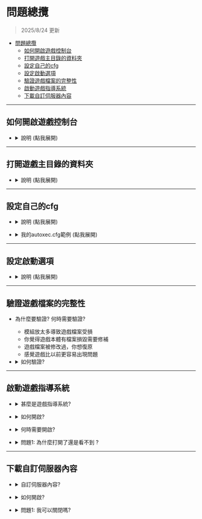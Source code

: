 # 問題總攬
> 2025/8/24 更新
- [問題總攬](#問題總攬)
  - [如何開啟遊戲控制台](#如何開啟遊戲控制台)
  - [打開遊戲主目錄的資料夾](#打開遊戲主目錄的資料夾)
  - [設定自己的cfg](#設定自己的cfg)
  - [設定啟動選項](#設定啟動選項)
  - [驗證遊戲檔案的完整性](#驗證遊戲檔案的完整性)
  - [啟動遊戲指導系統](#啟動遊戲指導系統)
  - [下載自訂伺服器內容](#下載自訂伺服器內容)

- - - -
## 如何開啟遊戲控制台
* <details><summary>說明 (點我展開)</summary>

    - 開啟遊戲，選項－＞鍵盤／滑鼠－＞允許使用開發人員命令列－＞已啟用
    - 各個遊戲選項設定有所不同
    <br/>![image](image/1.jpg)
    - 鍵盤上左上角按下 ~ 符號開啟控制台
    <br/>![image](image/2.jpg)

    > __Note__ 與伺服器後台為不同的概念<br/>
</details>

- - - -
## 打開遊戲主目錄的資料夾
* <details><summary>說明 (點我展開)</summary>

    * 依照圖片指示即可知道遊戲本體的主目錄所在位置
    <br/>![image](image/3.jpg)
</details>

- - - -
## 設定自己的cfg
* <details><summary>說明 (點我展開)</summary>

    * 官方有很多指令提供玩家使用，但是你不想要每次打開遊戲重新在遊戲控制台輸入一遍，因此把指令寫入cfg是很重要的
        * [L4D Cvars](https://developer.valvesoftware.com/wiki/List_of_L4D_Cvars)
        * [L4D2 Cvars](https://developer.valvesoftware.com/wiki/List_of_L4D2_Cvars)
        * [CSS Cvars](https://developer.valvesoftware.com/wiki/List_of_CS:S_Cvars)
        * [CSGO Cvars](https://developer.valvesoftware.com/wiki/List_of_CS:GO_Cvars)
        * 其他遊戲自行搜索

    * 在遊戲主目錄找到cfg資料夾，其中```autoxec.cfg```是每次啟動遊戲時必定執行的文件
        * 遊戲啟動時自動執行裡面所有的指令
        <br/>![image](image/4.jpg)
        

    * 可以自己創建新的文件
        1. 在cfg資料夾建立一個文件，改名為```XXX.cfg``` (XXX 自取)
            * 請注意副檔名為.cfg
            <br/>![image](image/5.jpg)
        2. 將想要執行的指令寫入剛創立的文件當中，啟動遊戲之後在控制台輸入```exec xxx.cfg```即可
        <br/>![image](image/6.jpg)
</details>

* <details><summary>我的autoxec.cfg範例 (點我展開)</summary>

    ```php
    c_thirdpersonshoulder "1"
    c_thirdpersonshoulderaimdist "720"
    c_thirdpersonshoulderdist "41"
    c_thirdpersonshoulderheight "0"
    c_thirdpersonshoulderoffset "20"
    cam_collision "1"
    cam_ideallag "4"
    cl_viewmodelfovsurvivor "65"
    net_graph "4"
    net_graphheight 0
    mat_monitorgamma_tv_enabled 0
    mat_monitorgamma 1.6
    crosshair 1
    voice_loopback 1
    cl_glow_ghost_infected_g 1; cl_glow_ghost_infected_r 1
    bind "[" "say_team /boss"
    bind "]" "say_team /cur"
    bind "1" "+left"
    bind "2" "+right"
    bind "kp_end" "slot1"
    bind "kp_downarrow" "slot2"
    bind "kp_pgdn" "slot3"
    bind "kp_leftarrow" "slot4"
    bind "kp_5" "slot5"
    bind "kp_rightarrow" "slot6"
    bind "kp_home" "slot7"
    bind "kp_uparrow" "slot8"
    bind "kp_pgup" "slot9"
    bind "kp_ins" "slot0"
    bind "/" "say_team /admin"
    bind "MOUSE3" "+zoom;firstperson"
    bind "F9" "record last_play"
    bind "F10" "stop"
    bind "v" "+mouse_menu v"
    bind "\" "say !forcepause"
    bind TAB "+score"
    alias "lerp_0" "rate 100000;cl_cmdrate 101;cl_updaterate 101;cl_interp 0.0;cl_interp_ratio -1;alias lerp_change lerp_16.7;echo Lerp set to 0 (rate 100000, cl_cmdrate 101, cl_updaterate 101, cl_interp 0.0, cl_interp_ratio -1).";
    alias "lerp_16.7" "rate 100000;cl_cmdrate 101;cl_updaterate 101;cl_interp 0.0167;cl_interp_ratio -1;alias lerp_change lerp_30.0;echo Lerp set to 16.7 (rate 100000, cl_cmdrate 101, cl_updaterate 101, cl_interp 0.0167, cl_interp_ratio -1).";
    alias "lerp_30.0" "rate 100000;cl_cmdrate 101;cl_updaterate 101;cl_interp 0.03;cl_interp_ratio 0;alias lerp_change lerp_50.1;echo Lerp set to 30.0 (rate 100000, cl_cmdrate 101, cl_updaterate 101, cl_interp 0.03, cl_interp_ratio 0).";
    alias "lerp_50.1" "rate 100000;cl_cmdrate 101;cl_updaterate 101;cl_interp 0.0501;cl_interp_ratio -1;alias lerp_change lerp_66.7;echo Lerp set to 50.1 (rate 100000, cl_cmdrate 101, cl_updaterate 101, cl_interp 0.0501, cl_interp_ratio -1).";
    alias "lerp_66.7" "rate 100000;cl_cmdrate 101;cl_updaterate 101;cl_interp 0.0667;cl_interp_ratio -1;alias lerp_change lerp_0;echo Lerp set to 66.7 (rate 100000, cl_cmdrate 101, cl_updaterate 101, cl_interp 0.0667, cl_interp_ratio -1).";
    sensitivity "11.8"
    cl_crosshair_alpha 255
    bind mouse1 "+attack"
    unbind "ALT"
    unbind "capslock"


    cl_predictweapons 1
    cl_lagcompensation 1 
    gameinstructor_enable 1
    sv_quota_stringcmdspersecond 9999
    ```
</details>

- - - -
## 設定啟動選項
* <details><summary>說明 (點我展開)</summary>

    * 依照圖片指示即可看到啟動選項
    <br/>![image](image/7.jpg)

    * 常見啟動參數介紹
        * ```-lv``` - 低暴力模式，遊戲看不到噴血、屍體、斷手斷腳等畫面。遊戲會比較順暢
        * ```-novid``` 或 ```-novideo``` - 直接跳過遊戲開頭動畫
        * ```-w xxx``` - 設定遊戲解析度的寬，xxx為數字
        * ```-h xxx``` - 設定遊戲解析度的高，xxx為數字
        * ```-fullscreen``` - 強制遊戲以全螢幕模式啟動
        * ```-windowed``` 或 ```-sw``` - 強制引擎以視窗模式啟動
        * ```-dev``` - 啟用開發者模式，通常是給開發商除錯用的
        * 想知道更多請上官網: [Steam 客服 設定遊戲啟動選項](https://help.steampowered.com/zh-tw/faqs/view/7d01-d2dd-d75e-2955)
</details>

- - - -
## 驗證遊戲檔案的完整性
* 為什麼要驗證? 何時需要驗證?
    * 模組放太多導致遊戲檔案受損
    * 你覺得遊戲本體有檔案損毀需要修補
    * 遊戲檔案被修改過，你想復原
    * 感覺遊戲比以前更容易出現問題

* <details><summary>如何驗證?</summary>

    * 依照圖片指示即可驗證，Steam平台會自動偵測所有遊戲檔案，如果有與官方不同會復原
    <br/>![image](image/8.jpg)
</details>

- - - -
## 啟動遊戲指導系統
* <details><summary>甚麼是遊戲指導系統?</summary>

    * 遊戲中提示你使用治療包、撿起武器、開機關等等
    <br/>![image](image/9.jpg)
    <br/>![image](image/10.jpg)
</details>

* <details><summary>如何開啟?</summary>

    * 法一: 打開遊戲控制台輸入```gameinstructor_enable 1```，0 為關閉
        ```php     
        ] gameinstructor_enable 1
        ```
    * 法二: ESC->選項->多人連線->遊戲指導系統->已啟用
    <br/>![image](image/11.jpg)
</details>

* <details><summary>何時需要開啟?</summary>

    * 遊玩三方圖，需要知道地圖上的機關如何啟動或路線怎麼走，絕大部分的地圖會有提示
        * 像是[Resident Evil](https://steamcommunity.com/sharedfiles/filedetails/?id=533677587)、[Questionable Ethics](https://steamcommunity.com/sharedfiles/filedetails/?id=2783476025&searchtext=question)等等
    * 有插件會修改遊戲指導系統
        * 像是[l4d2_item_hint](https://github.com/fbef0102/L4D1_2-Plugins/tree/master/l4d2_item_hint)等等
        <br/>![image](image/12.jpg)
    * 你是新手的時候
</details>

* <details><summary>問題1: 為什麼打開了還是看不到 ?</summary>

  * 原因一： 遊戲指導系統是交由遊戲導演決定，依照當下的倖存者狀態顯示各種恰當的遊戲提示，避免玩家螢幕全塞滿混雜的訊息
  * 原因二： 伺服器端有修改指令 ```sv_gameinstructor_disable 1```，這會關閉伺服器內所有玩家的遊戲指導系統
  * 原因三： 遊玩了寫實模式，寫實模式會關掉大部分的遊戲提示，只留下機關路線提示
</details>

- - - -
## 下載自訂伺服器內容
* <details><summary>自訂伺服器內容?</summary>

    * 遊戲提供社群玩家自己架設伺服器並創造多樣化的玩法，在某些伺服器當中，會使用自製的模組或檔案，提供玩家下載
        * [播放自製音樂](https://github.com/fbef0102/L4D1_2-Plugins/tree/master/l4d_MusicMapStart): 所有人能聽到音樂
        <br/>![image](image/13_1.jpg)
        * [自製地圖塗鴉](https://github.com/fbef0102/Sourcemod-Plugins/tree/main/map-decals): 所有人能看到圖案
        <br/>![image](image/13_2.jpg)
        * [自製角色模組](https://forums.alliedmods.net/showthread.php?t=284157): 所有人能看到自製的人物角色
        <br/>![image](image/13_3.jpg)
        * [跳舞動作](/L4D_%E6%8F%92%E4%BB%B6/Fun_%E5%A8%9B%E6%A8%82/fortnite_dances_emotes_l4d): 所有人能看到舞蹈動作
        <br/>![gif](image/13_4.gif)
</details>

* <details><summary>如何開啟?</summary>
   
    * ESC->選項->多人連線->自訂伺服器內容->全部允許
    <br/>![image](image/14.jpg)
    * 開啟之後，在連線伺服器的過程中會自動下載自製檔案，打開遊戲控制台會看到 (如果有成功的話)
    <br/>![image](image/15.jpg)
    * L4D1 與部分遊戲不會顯示這些控制台內容，需自行打開遊戲資料夾查看檔案是否已下載
</details>

* <details><summary>問題1: 我可以關閉嗎?</summary>

    * 可以關閉，進去社群玩家伺服器之後不會自動下載檔案，聽不見自製音樂、看不見自製模組
    * 有些玩家不喜歡被強迫下載一堆自製檔案，也不喜歡社群玩家建立的伺服器內容
</details>